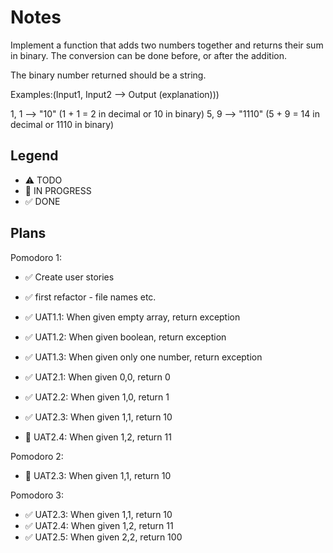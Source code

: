 # Notes

Implement a function that adds two numbers together and returns their sum in binary. The conversion can be done before, or after the addition.

The binary number returned should be a string.

Examples:(Input1, Input2 --> Output (explanation)))

1, 1 --> "10" (1 + 1 = 2 in decimal or 10 in binary)
5, 9 --> "1110" (5 + 9 = 14 in decimal or 1110 in binary)

## Legend
- ⚠ TODO
- 🚧 IN PROGRESS
- ✅ DONE

## Plans

Pomodoro 1:
- ✅ Create user stories
- ✅ first refactor - file names etc. 
- ✅ UAT1.1: When given empty array, return exception
- ✅ UAT1.2: When given boolean, return exception
- ✅ UAT1.3: When given only one number, return exception

- ✅ UAT2.1: When given 0,0, return 0
- ✅ UAT2.2: When given 1,0, return 1
- ✅ UAT2.3: When given 1,1, return 10
- 🚧 UAT2.4: When given 1,2, return 11

Pomodoro 2:
- 🚧 UAT2.3: When given 1,1, return 10

Pomodoro 3:
- ✅ UAT2.3: When given 1,1, return 10
- ✅ UAT2.4: When given 1,2, return 11
- ✅ UAT2.5: When given 2,2, return 100
